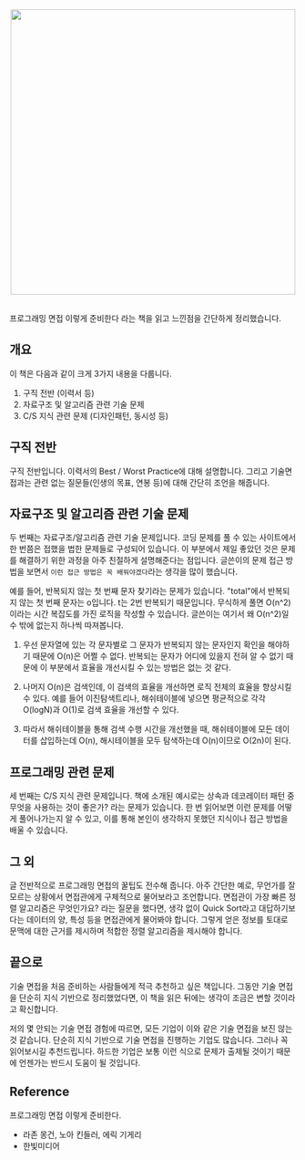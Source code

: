 <div style="text-align: center;">
<img src="http://www.hanbit.co.kr/data/books/B6503680425_l.jpg" height=500px>
</div>
<br>

프로그래밍 면접 이렇게 준비한다 라는 책을 읽고 느낀점을 간단하게 정리했습니다.


## 개요

이 책은 다음과 같이 크게 3가지 내용을 다룹니다.

1. 구직 전반 (이력서 등)
2. 자료구조 및 알고리즘 관련 기술 문제
3. C/S 지식 관련 문제 (디자인패턴, 동시성 등)

## 구직 전반

구직 전반입니다. 이력서의 Best / Worst Practice에 대해 설명합니다. 그리고 기술면접과는 관련 없는 질문들(인생의 목표, 연봉 등)에 대해 간단히 조언을 해줍니다.

## 자료구조 및 알고리즘 관련 기술 문제

두 번째는 자료구조/알고리즘 관련 기술 문제입니다. 코딩 문제를 풀 수 있는 사이트에서 한 번쯤은 접했을 법한 문제들로 구성되어 있습니다. 이 부분에서 제일 좋았던 것은 문제를 해결하기 위한 과정을 아주 친절하게 설명해준다는 점입니다. 글쓴이의 문제 접근 방법을 보면서 `이런 접근 방법은 꼭 배워야겠다`라는 생각을 많이 했습니다. 

예를 들어, 반복되지 않는 첫 번째 문자 찾기라는 문제가 있습니다. "total"에서 반복되지 않는 첫 번째 문자는 o입니다. t는 2번 반복되기 때문입니다. 무식하게 풀면 O(n^2)이라는 시간 복잡도를 가진 로직을 작성할 수 있습니다. 글쓴이는 여기서 왜 O(n^2)일 수 밖에 없는지 하나씩 따져봅니다.

1. 우선 문자열에 있는 각 문자별로 그 문자가 반복되지 않는 문자인지 확인을 해야하기 때문에 O(n)은 어쩔 수 없다. 반복되는 문자가 어디에 있을지 전혀 알 수 없기 때문에 이 부분에서 효율을 개선시킬 수 있는 방법은 없는 것 같다.

2. 나머지 O(n)은 검색인데, 이 검색의 효율을 개선하면 로직 전체의 효율을 향상시킬 수 있다. 예를 들어 이진탐색트리나, 해쉬테이블에 넣으면 평균적으로 각각 O(logN)과 O(1)로 검색 효율을 개선할 수 있다.

3. 따라서 해쉬테이블을 통해 검색 수행 시간을 개선했을 때, 해쉬테이블에 모든 데이터를 삽입하는데 O(n), 해시테이블을 모두 탐색하는데 O(n)이므로 O(2n)이 된다.


## 프로그래밍 관련 문제

세 번째는 C/S 지식 관련 문제입니다. 책에 소개된 예시로는 상속과 데코레이터 패턴 중 무엇을 사용하는 것이 좋은가? 라는 문제가 있습니다. 한 번 읽어보면 이런 문제를 어떻게 풀어나가는지 알 수 있고, 이를 통해 본인이 생각하지 못했던 지식이나 접근 방법을 배울 수 있습니다. 


## 그 외

글 전반적으로 프로그래밍 면접의 꿀팁도 전수해 줍니다. 아주 간단한 예로, 무언가를 잘 모르는 상황에서 면접관에게 구체적으로 물어보라고 조언합니다. 면접관이 가장 빠른 정렬 알고리즘은 무엇인가요? 라는 질문을 했다면, 생각 없이 Quick Sort라고 대답하기보다는 데이터의 양, 특성 등을 면접관에게 물어봐야 합니다. 그렇게 얻은 정보를 토대로 문맥에 대한 근거를 제시하며 적합한 정렬 알고리즘을 제시해야 합니다.


## 끝으로

기술 면접을 처음 준비하는 사람들에게 적극 추천하고 싶은 책입니다. 그동안 기술 면접을 단순히 지식 기반으로 정리했었다면, 이 책을 읽은 뒤에는 생각이 조금은 변할 것이라고 확신합니다.

저의 몇 안되는 기술 면접 경험에 따르면, 모든 기업이 이와 같은 기술 면접을 보진 않는 것 같습니다. 단순히 지식 기반으로 기술 면접을 진행하는 기업도 많습니다. 그러나 꼭 읽어보시길 추천드립니다. 하드한 기업은 보통 이런 식으로 문제가 출제될 것이기 때문에 언젠가는 반드시 도움이 될 것입니다.

## Reference

프로그래밍 면접 이렇게 준비한다.
- 라존 몽건, 노아 킨들러, 에릭 기게리
- 한빛미디어







